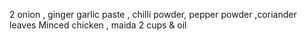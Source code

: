 2 onion , ginger garlic paste , chilli powder, pepper powder ,coriander leaves
Minced chicken , maida 2 cups & oil


















